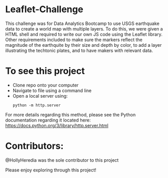 # Leaflet-Challenge
This challenge was for Data Analytics Bootcamp to use USGS earthquake data to create a world map with multiple layers. To do this, we were given a HTML shell and required to write our own JS code using the Leaflet library. Other requirements included to make sure the markers reflect the magnitude of the earthquite by their size and depth by color, to add a layer illustrating the techtonic plates, and to have makers with relevant data. 

# To see this project
* Clone repo onto your computer
* Navigate to file using a command line
* Open a local server using:
    ```
    python -m http.server
    ```
For more details regarding this method, please see the Python documentation regarding it located here: https://docs.python.org/3/library/http.server.html

# Contributors:
@HollyHeredia was the sole contributor to this project

Please enjoy exploring through this project!